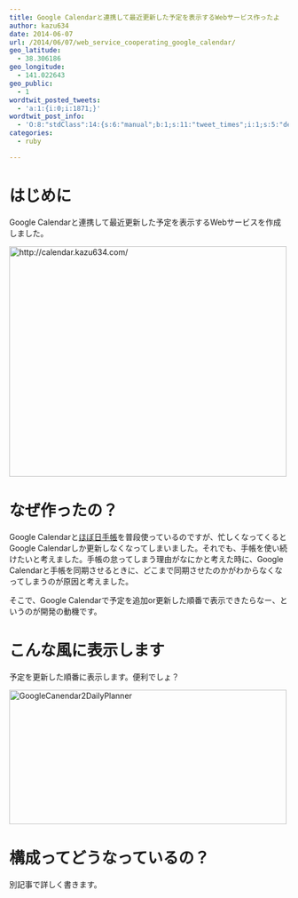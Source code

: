 ```yaml
---
title: Google Calendarと連携して最近更新した予定を表示するWebサービス作ったよ
author: kazu634
date: 2014-06-07
url: /2014/06/07/web_service_cooperating_google_calendar/
geo_latitude:
  - 38.306186
geo_longitude:
  - 141.022643
geo_public:
  - 1
wordtwit_posted_tweets:
  - 'a:1:{i:0;i:1871;}'
wordtwit_post_info:
  - 'O:8:"stdClass":14:{s:6:"manual";b:1;s:11:"tweet_times";i:1;s:5:"delay";s:1:"0";s:7:"enabled";s:1:"1";s:10:"separation";i:60;s:7:"version";s:3:"3.7";s:14:"tweet_template";s:142:"ブログに新しい記事を投稿したよ: Google Calendarと連携して最近更新した予定を表示するWebサービ…  - [link] ";s:6:"status";i:2;s:6:"result";a:0:{}s:13:"tweet_counter";i:2;s:13:"tweet_log_ids";a:1:{i:0;i:1871;}s:9:"hash_tags";a:0:{}s:8:"accounts";a:1:{i:0;s:7:"kazu634";}s:4:"text";s:161:"ブログに新しい記事を投稿したよ: Google Calendarと連携して最近更新した予定を表示するWebサービ…  - http://tinyurl.com/q2ycbw6";}'
categories:
  - ruby

---
```

# はじめに

Google Calendarと連携して最近更新した予定を表示するWebサービスを作成しました。

<a href="https://www.flickr.com/photos/42332031@N02/14179337267" onclick="__gaTracker('send', 'event', 'outbound-article', 'https://www.flickr.com/photos/42332031@N02/14179337267', '');" title="http://calendar.kazu634.com/ by Kazuhiro MUSASHI, on Flickr"><img class="aligncenter" src="https://farm3.staticflickr.com/2909/14179337267_b60fe80314.jpg" alt="http://calendar.kazu634.com/" width="500" height="415" /></a>

# なぜ作ったの？

Google Calendarと<a href="http://www.1101.com/store/techo/" onclick="__gaTracker('send', 'event', 'outbound-article', 'http://www.1101.com/store/techo/', 'ほぼ日手帳');">ほぼ日手帳</a>を普段使っているのですが、忙しくなってくるとGoogle Calendarしか更新しなくなってしまいました。それでも、手帳を使い続けたいと考えました。手帳の怠ってしまう理由がなにかと考えた時に、Google Calendarと手帳を同期させるときに、どこまで同期させたのかがわからなくなってしまうのが原因と考えました。

そこで、Google Calendarで予定を追加or更新した順番で表示できたらなー、というのが開発の動機です。

# こんな風に表示します

予定を更新した順番に表示します。便利でしょ？

<a href="https://www.flickr.com/photos/42332031@N02/14104108240" onclick="__gaTracker('send', 'event', 'outbound-article', 'https://www.flickr.com/photos/42332031@N02/14104108240', '');" title="GoogleCanendar2DailyPlanner by Kazuhiro MUSASHI, on Flickr"><img class="aligncenter" src="https://farm3.staticflickr.com/2904/14104108240_51b4725de2.jpg" alt="GoogleCanendar2DailyPlanner" width="500" height="242" /></a>

# 構成ってどうなっているの？

別記事で詳しく書きます。